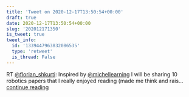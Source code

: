 ```yaml
---
title: 'Tweet on 2020-12-17T13:50:54+00:00'
draft: true
date: 2020-12-17T13:50:54+00:00
slug: '202012171350'
is_tweet: true
tweet_info:
  id: '1339447963832086535'
  type: 'retweet'
  is_thread: False
---
```




RT [@florian_shkurti](https://x.com/florian_shkurti): Inspired by [@michellearning](https://x.com/michellearning) I will be sharing 10 robotics papers that I really enjoyed reading (made me think and rais… [continue reading](https://x.com/sytelus/status/1339447963832086535)
